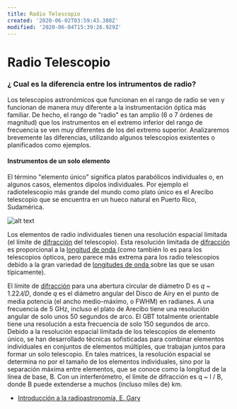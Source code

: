 ```yaml
---
title: Radio Telescopio
created: '2020-06-02T03:59:43.380Z'
modified: '2020-06-04T15:39:26.929Z'
---
```


# Radio Telescopio 
 
### ¿ Cual es la diferencia entre los intrumentos de radio?

Los telescopios astronómicos que funcionan en el rango de radio se ven y funcionan de manera muy diferente a la instrumentación óptica más familiar. De hecho, el rango de "radio" es tan amplio (6 o 7 órdenes de magnitud) que los instrumentos en el extremo inferior del rango de frecuencia se ven muy diferentes de los del extremo superior. Analizaremos brevemente las diferencias, utilizando algunos telescopios existentes o planificados como ejemplos.

#### Instrumentos de un solo elemento

El término "elemento único" significa platos parabólicos individuales o, en algunos casos, elementos dipolos individuales. Por ejemplo el radiotelescopio más grande del mundo como plato único es el Arecibo telescopio que se encuentra en un hueco natural en Puerto Rico, Sudamérica.

![alt text](https://www.elindependiente.com/wp-content/uploads/2017/12/arecibo3_7f03ae76-1e66-4553-afff-09aab10806bc-1440x808.jpg "Logo Title Text 1")

Los elementos de radio individuales tienen una resolución espacial limitada (el límite de [difracción](./Diffraction.md) del telescopio). Esta resolución limitada de [difracción](./Diffraction.md) es proporcional a la [longitud de onda ](./Wavelength.md) 
(como también lo es para los telescopios ópticos, pero parece más extrema para los radio telescopios debido a la gran variedad de [longitudes de onda ](./Wavelength.md) sobre las que se usan típicamente). 

El límite de [difracción](./Diffraction.md) para una abertura circular de diámetro D es $q$ ~ $1.22 𝜆 / D$, donde $q$ es el diámetro angular del Disco de Airy
 en el punto de media potencia (el ancho medio-máximo, o FWHM) en radianes. A una frecuencia de 5 GHz, incluso el plato de Arecibo tiene una resolución angular de solo unos 50 segundos de arco. El GBT totalmente orientable tiene una resolución a esta frecuencia de solo 150 segundos de arco.
Debido a la resolución espacial limitada de los telescopios de elemento único, se han desarrollado técnicas sofisticadas para combinar elementos individuales en conjuntos de elementos múltiples, que trabajan juntos para formar un solo telescopio. En tales matrices, la resolución espacial se determina no por el tamaño de los elementos individuales, sino por la separación máxima entre elementos, que se conoce como la longitud de la línea de base, B. Con un interferómetro, el límite de difracción es q ~ l / B, donde B puede extenderse a muchos (incluso miles de) km.


* [Introducción a la radioastronomía, E. Gary](https://web.njit.edu/~gary/728/Lecture1.html)
